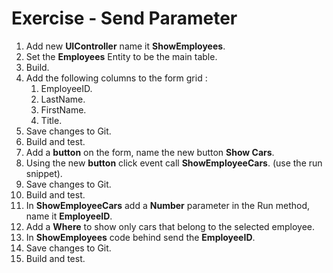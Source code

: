 ﻿# Exercise - Send Parameter 

1. Add new **UIController** name it **ShowEmployees**.
2. Set the **Employees** Entity to be the main table.
3. Build.
4. Add the following columns to the form grid :  
   1. EmployeeID.
   1. LastName.
   1. FirstName.
   1. Title. 
5. Save changes to Git.
6. Build and test.
6. Add a **button** on the form, name the new button **Show Cars**.
7. Using the new **button** click event call **ShowEmployeeCars**. (use the run snippet).
8. Save changes to Git.
10. Build and test.
9. In **ShowEmployeeCars** add a **Number** parameter in the Run method, name it **EmployeeID**. 
10. Add a **Where** to show only cars that belong to the selected employee.
11. In **ShowEmployees** code behind send the **EmployeeID**.
12. Save changes to Git.
15. Build and test.